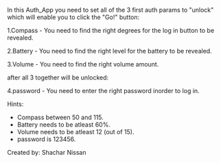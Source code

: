 In this Auth_App you need to set all of the 3 first auth params to "unlock" which will enable you to click the "Go!" button:

1.Compass - You need to find the right degrees for the log in button to be revealed.

2.Battery - You need to find the right level for the battery to be revealed.

3.Volume - You need to find the right volume amount.

after all 3 together will be unlocked:

4.password - You need to enter the right password inorder to log in.

Hints: 
* Compass between 50 and 115.
* Battery needs to be atleast 60%.
* Volume needs to be atleast 12 (out of 15).
* password is 123456.

Created by: Shachar Nissan
